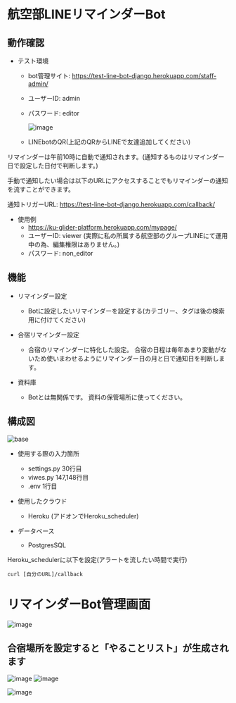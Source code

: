 # 航空部LINEリマインダーBot
## 動作確認
- テスト環境 
  - bot管理サイト: <https://test-line-bot-django.herokuapp.com/staff-admin/> 
  - ユーザーID: admin 
  - パスワード: editor 
 
    ![image](https://user-images.githubusercontent.com/62125008/120919073-b2dac880-c6f2-11eb-916c-9434404e3bf0.png)
  - LINEbotのQR(上記のQRからLINEで友達追加してください)

リマインダーは午前10時に自動で通知されます。(通知するものはリマインダー日で設定した日付で判断します。)

手動で通知したい場合は以下のURLにアクセスすることでもリマインダーの通知を流すことができます。

通知トリガーURL: <https://test-line-bot-django.herokuapp.com/callback/> 
- 使用例
  - https://ku-glider-platform.herokuapp.com/mypage/
  - ユーザーID: viewer  (実際に私の所属する航空部のグループLINEにて運用中の為、編集権限はありません。)
  - パスワード: non_editor 
## 機能
- リマインダー設定
  - Botに設定したいリマインダーを設定する(カテゴリー、タグは後の検索用に付けてください)

- 合宿リマインダー設定
  - 合宿のリマインダーに特化した設定。 合宿の日程は毎年あまり変動がないため使いまわせるようにリマインダー日の月と日で通知日を判断します。

- 資料庫
  - Botとは無関係です。 資料の保管場所に使ってください。
## 構成図
![base](https://user-images.githubusercontent.com/62125008/116781584-bf9a4a00-aabe-11eb-8bc4-ddecbb559277.png)
- 使用する際の入力箇所
  - settings.py 30行目
  - viwes.py 147,148行目
  - .env 1行目

- 使用したクラウド
  - Heroku (アドオンでHeroku_scheduler)

- データベース
  - PostgresSQL

Heroku_schedulerに以下を設定(アラートを流したい時間で実行)

```
curl [自分のURL]/callback
```

# リマインダーBot管理画面
![image](https://user-images.githubusercontent.com/62125008/119561882-af853a00-bde0-11eb-94ee-6d1a35896512.png)

## 合宿場所を設定すると「やることリスト」が生成されます
![image](https://user-images.githubusercontent.com/62125008/119562063-e4918c80-bde0-11eb-94b2-9f2e4221f4e8.png)
![image](https://user-images.githubusercontent.com/62125008/119562726-a0eb5280-bde1-11eb-9906-ba381104c223.png)


![image](https://user-images.githubusercontent.com/62125008/119562094-eb200400-bde0-11eb-81f6-527510c90c79.png)
